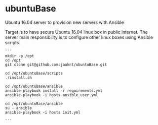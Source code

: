 # ubuntuBase
Ubuntu 16.04 server to provision new servers with Ansible

Target is to have secure Ubuntu 16.04 linux box in public Internet. The server main responsibility is to configure other linux boxes using Ansible scripts.

    ```
    mkdir -p /opt
    cd /opt
    git clone git@github.com:jaaknt/ubuntuBase.git

    cd /opt/ubuntuBase/scripts
    ./install.sh

    cd /opt/ubuntuBase/ansible
    ansible-playbook install -r requirements.yml
    ansible-playbook -i hosts ansible_user.yml

    cd /opt/ubuntuBase/ansible
    su - ansible
    ansible-playbook -i hosts init.yml

    ```

